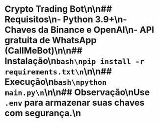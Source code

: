 # Crypto Trading Bot\n\n## Requisitos\n- Python 3.9+\n- Chaves da Binance e OpenAI\n- API gratuita de WhatsApp (CallMeBot)\n\n## Instalação\n```bash\npip install -r requirements.txt\n```\n\n## Execução\n```bash\npython main.py\n```\n\n## Observação\nUse `.env` para armazenar suas chaves com segurança.\n